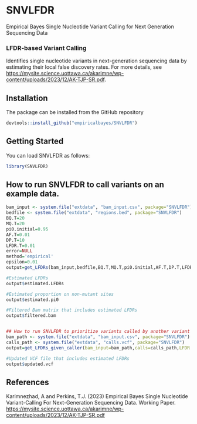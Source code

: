 # SNVLFDR
Empirical Bayes Single Nucleotide Variant Calling for Next Generation Sequencing Data
 
 ### LFDR-based Variant Calling 
 Identifies single nucleotide variants in next-generation sequencing data by estimating their local false discovery rates. For more details, see <https://mysite.science.uottawa.ca/akarimne/wp-content/uploads/2023/12/AK-TJP-SR.pdf>.


## Installation

The package can be installed from the GitHub repository
```r
devtools::install_github("empiricalbayes/SNVLFDR")
```

## Getting Started
You can load SNVLFDR as follows:

```r
library(SNVLFDR)
```

## How to run SNVLFDR to call variants on an example data.
```r
bam_input <- system.file("extdata", "bam_input.csv", package="SNVLFDR")
bedfile <- system.file("extdata", "regions.bed", package="SNVLFDR")
BQ.T=20
MQ.T=20
pi0.initial=0.95
AF.T=0.01
DP.T=10
LFDR.T=0.01
error=NULL
method='empirical'
epsilon=0.01
output=get_LFDRs(bam_input,bedfile,BQ.T,MQ.T,pi0.initial,AF.T,DP.T,LFDR.T,error,method,epsilon)

#Estimated LFDRs
output$estimated.LFDRs

#Estimated proportion on non-mutant sites
output$estimated.pi0

#Filtered Bam matrix that includes estimated LFDRs
output$filtered.bam


## How to run SNVLFDR to prioritize variants called by another variant caller
bam_path <- system.file("extdata", "bam_input.csv", package="SNVLFDR")
calls_path <- system.file("extdata", "calls.vcf", package="SNVLFDR")
output=get_LFDRs_given_caller(bam_input=bam_path,calls=calls_path,LFDR.T=0.01,error=NULL)

#Updated VCF file that includes estimated LFDRs
output$updated.vcf


```


## References
Karimnezhad, A and Perkins, T.J. (2023) Empirical Bayes Single Nucleotide Variant-Calling For Next-Generation Sequencing Data. Working Paper. <https://mysite.science.uottawa.ca/akarimne/wp-content/uploads/2023/12/AK-TJP-SR.pdf>

